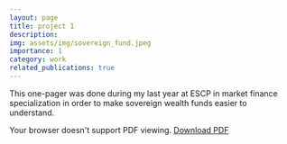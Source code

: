```yaml
---
layout: page
title: project 1
description:
img: assets/img/sovereign_fund.jpeg
importance: 1
category: work
related_publications: true
---
```


This one-pager was done during my last year at ESCP in market finance specialization in order to make sovereign wealth funds easier to understand.

<div class="row">
  <div class="col-sm mt-3 mt-md-0">
    <object data="{{ '/assets/pdf/sovereign_fund.pdf' | relative_url }}" type="application/pdf" width="100%" height="500px">
      <p>Your browser doesn't support PDF viewing. <a href="{{ '/assets/pdf/sovereign_fund.pdf' | relative_url }}">Download PDF</a></p>
    </object>
  </div>
</div>